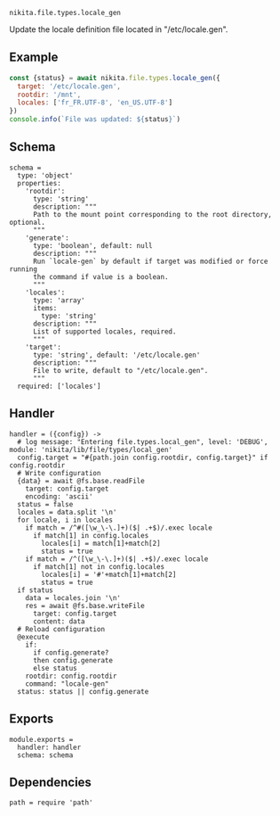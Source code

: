
`nikita.file.types.locale_gen`

Update the locale definition file located in "/etc/locale.gen".

## Example

```js
const {status} = await nikita.file.types.locale_gen({
  target: '/etc/locale.gen',
  rootdir: '/mnt',
  locales: ['fr_FR.UTF-8', 'en_US.UTF-8']
})
console.info(`File was updated: ${status}`)
```

## Schema

    schema =
      type: 'object'
      properties:
        'rootdir':
          type: 'string'
          description: """
          Path to the mount point corresponding to the root directory, optional.
          """
        'generate':
          type: 'boolean', default: null
          description: """
          Run `locale-gen` by default if target was modified or force running
          the command if value is a boolean.
          """
        'locales':
          type: 'array'
          items:
            type: 'string'
          description: """
          List of supported locales, required.
          """
        'target':
          type: 'string', default: '/etc/locale.gen'
          description: """
          File to write, default to "/etc/locale.gen".
          """
      required: ['locales']

## Handler

    handler = ({config}) ->
      # log message: "Entering file.types.local_gen", level: 'DEBUG', module: 'nikita/lib/file/types/local_gen'
      config.target = "#{path.join config.rootdir, config.target}" if config.rootdir
      # Write configuration
      {data} = await @fs.base.readFile
        target: config.target
        encoding: 'ascii'
      status = false
      locales = data.split '\n'
      for locale, i in locales
        if match = /^#([\w_\-\.]+)($| .+$)/.exec locale
          if match[1] in config.locales
            locales[i] = match[1]+match[2]
            status = true
        if match = /^([\w_\-\.]+)($| .+$)/.exec locale
          if match[1] not in config.locales
            locales[i] = '#'+match[1]+match[2]
            status = true
      if status
        data = locales.join '\n'
        res = await @fs.base.writeFile
          target: config.target
          content: data
      # Reload configuration
      @execute
        if:
          if config.generate?
          then config.generate
          else status
        rootdir: config.rootdir
        command: "locale-gen"
      status: status || config.generate

## Exports

    module.exports =
      handler: handler
      schema: schema

## Dependencies

    path = require 'path'
